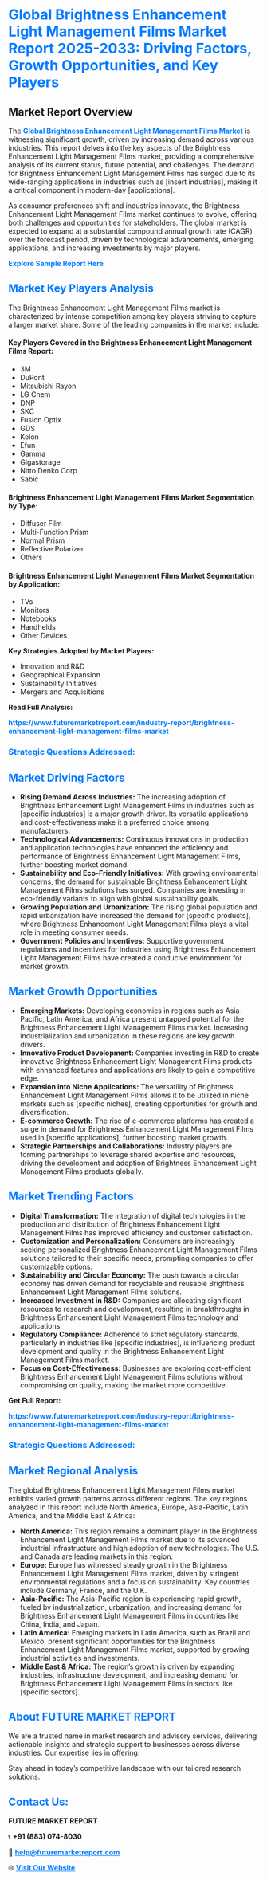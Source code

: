 <h1 style="color: #007BFF;">Global Brightness Enhancement Light Management Films Market Report 2025-2033: Driving Factors, Growth Opportunities, and Key Players</h1>

<section id="overview">
<h2>Market Report Overview</h2>
<p>The <a href="https://www.futuremarketreport.com/industry-report/brightness-enhancement-light-management-films-market" style="color: #007BFF; text-decoration: none;"><strong>Global Brightness Enhancement Light Management Films Market</strong></a> is witnessing significant growth, driven by increasing demand across various industries. This report delves into the key aspects of the Brightness Enhancement Light Management Films market, providing a comprehensive analysis of its current status, future potential, and challenges. The demand for Brightness Enhancement Light Management Films has surged due to its wide-ranging applications in industries such as [insert industries], making it a critical component in modern-day [applications].</p>
<p>As consumer preferences shift and industries innovate, the Brightness Enhancement Light Management Films market continues to evolve, offering both challenges and opportunities for stakeholders. The global market is expected to expand at a substantial compound annual growth rate (CAGR) over the forecast period, driven by technological advancements, emerging applications, and increasing investments by major players.</p>
</section>

<section id="overview">
<p><a href="https://www.futuremarketreport.com/request-sample/reportId=115202" style="color: #007BFF; text-decoration: none;"><strong>Explore Sample Report Here</strong></a></p>
</section>

<section id="key-players">
<h2 style="color: #007BFF;">Market Key Players Analysis</h2>
<p>The Brightness Enhancement Light Management Films market is characterized by intense competition among key players striving to capture a larger market share. Some of the leading companies in the market include:</p>
<h4>Key Players Covered in the Brightness Enhancement Light Management Films Report:</h4>
<ul><li>3M</li><li>DuPont</li><li>Mitsubishi Rayon</li><li>LG Chem</li><li>DNP</li><li>SKC</li><li>Fusion Optix</li><li>GDS</li><li>Kolon</li><li>Efun</li><li>Gamma</li><li>Gigastorage</li><li>Nitto Denko Corp</li><li>Sabic</li></ul>
<h4>Brightness Enhancement Light Management Films Market Segmentation by Type:</h4>
<ul><li>Diffuser Film</li><li>Multi-Function Prism</li><li>Normal Prism</li><li>Reflective Polarizer</li><li>Others</li></ul>

<h4>Brightness Enhancement Light Management Films Market Segmentation by Application:</h4>
<ul><li>TVs</li><li>Monitors</li><li>Notebooks</li><li>Handhelds</li><li>Other Devices</li></ul>
<p><strong>Key Strategies Adopted by Market Players:</strong></p>
<ul>
<li>Innovation and R&D</li>
<li>Geographical Expansion</li>
<li>Sustainability Initiatives</li>
<li>Mergers and Acquisitions</li>
</ul>
</section>

<section>
<p><strong>Read Full Analysis: </strong></p><a href="https://www.futuremarketreport.com/industry-report/brightness-enhancement-light-management-films-market" style="color: #007BFF; text-decoration: none;"><strong>https://www.futuremarketreport.com/industry-report/brightness-enhancement-light-management-films-market</strong></a>
<h3 style="color: #007BFF;">Strategic Questions Addressed:</h3>
</section>

<section id="driving-factors">
<h2 style="color: #007BFF;">Market Driving Factors</h2>
<ul>
<li><strong>Rising Demand Across Industries:</strong> The increasing adoption of Brightness Enhancement Light Management Films in industries such as [specific industries] is a major growth driver. Its versatile applications and cost-effectiveness make it a preferred choice among manufacturers.</li>
<li><strong>Technological Advancements:</strong> Continuous innovations in production and application technologies have enhanced the efficiency and performance of Brightness Enhancement Light Management Films, further boosting market demand.</li>
<li><strong>Sustainability and Eco-Friendly Initiatives:</strong> With growing environmental concerns, the demand for sustainable Brightness Enhancement Light Management Films solutions has surged. Companies are investing in eco-friendly variants to align with global sustainability goals.</li>
<li><strong>Growing Population and Urbanization:</strong> The rising global population and rapid urbanization have increased the demand for [specific products], where Brightness Enhancement Light Management Films plays a vital role in meeting consumer needs.</li>
<li><strong>Government Policies and Incentives:</strong> Supportive government regulations and incentives for industries using Brightness Enhancement Light Management Films have created a conducive environment for market growth.</li>
</ul>
</section>

<section id="growth-opportunities">
<h2 style="color: #007BFF;">Market Growth Opportunities</h2>
<ul>
<li><strong>Emerging Markets:</strong> Developing economies in regions such as Asia-Pacific, Latin America, and Africa present untapped potential for the Brightness Enhancement Light Management Films market. Increasing industrialization and urbanization in these regions are key growth drivers.</li>
<li><strong>Innovative Product Development:</strong> Companies investing in R&D to create innovative Brightness Enhancement Light Management Films products with enhanced features and applications are likely to gain a competitive edge.</li>
<li><strong>Expansion into Niche Applications:</strong> The versatility of Brightness Enhancement Light Management Films allows it to be utilized in niche markets such as [specific niches], creating opportunities for growth and diversification.</li>
<li><strong>E-commerce Growth:</strong> The rise of e-commerce platforms has created a surge in demand for Brightness Enhancement Light Management Films used in [specific applications], further boosting market growth.</li>
<li><strong>Strategic Partnerships and Collaborations:</strong> Industry players are forming partnerships to leverage shared expertise and resources, driving the development and adoption of Brightness Enhancement Light Management Films products globally.</li>
</ul>
</section>

<section id="trending-factors">
<h2 style="color: #007BFF;">Market Trending Factors</h2>
<ul>
<li><strong>Digital Transformation:</strong> The integration of digital technologies in the production and distribution of Brightness Enhancement Light Management Films has improved efficiency and customer satisfaction.</li>
<li><strong>Customization and Personalization:</strong> Consumers are increasingly seeking personalized Brightness Enhancement Light Management Films solutions tailored to their specific needs, prompting companies to offer customizable options.</li>
<li><strong>Sustainability and Circular Economy:</strong> The push towards a circular economy has driven demand for recyclable and reusable Brightness Enhancement Light Management Films solutions.</li>
<li><strong>Increased Investment in R&D:</strong> Companies are allocating significant resources to research and development, resulting in breakthroughs in Brightness Enhancement Light Management Films technology and applications.</li>
<li><strong>Regulatory Compliance:</strong> Adherence to strict regulatory standards, particularly in industries like [specific industries], is influencing product development and quality in the Brightness Enhancement Light Management Films market.</li>
<li><strong>Focus on Cost-Effectiveness:</strong> Businesses are exploring cost-efficient Brightness Enhancement Light Management Films solutions without compromising on quality, making the market more competitive.</li>
</ul>
</section>

<section>
<p><strong>Get Full Report: </strong></p><a href="https://www.futuremarketreport.com/industry-report/brightness-enhancement-light-management-films-market" style="color: #007BFF; text-decoration: none;"><strong>https://www.futuremarketreport.com/industry-report/brightness-enhancement-light-management-films-market</strong></a>
<h3 style="color: #007BFF;">Strategic Questions Addressed:</h3>
</section>


<section id="regional-analysis">
<h2 style="color: #007BFF;">Market Regional Analysis</h2>
<p>The global Brightness Enhancement Light Management Films market exhibits varied growth patterns across different regions. The key regions analyzed in this report include North America, Europe, Asia-Pacific, Latin America, and the Middle East & Africa:</p>
<ul>
<li><strong>North America:</strong> This region remains a dominant player in the Brightness Enhancement Light Management Films market due to its advanced industrial infrastructure and high adoption of new technologies. The U.S. and Canada are leading markets in this region.</li>
<li><strong>Europe:</strong> Europe has witnessed steady growth in the Brightness Enhancement Light Management Films market, driven by stringent environmental regulations and a focus on sustainability. Key countries include Germany, France, and the U.K.</li>
<li><strong>Asia-Pacific:</strong> The Asia-Pacific region is experiencing rapid growth, fueled by industrialization, urbanization, and increasing demand for Brightness Enhancement Light Management Films in countries like China, India, and Japan.</li>
<li><strong>Latin America:</strong> Emerging markets in Latin America, such as Brazil and Mexico, present significant opportunities for the Brightness Enhancement Light Management Films market, supported by growing industrial activities and investments.</li>
<li><strong>Middle East & Africa:</strong> The region’s growth is driven by expanding industries, infrastructure development, and increasing demand for Brightness Enhancement Light Management Films in sectors like [specific sectors].</li>
</ul>
</section>

<footer>
<h2 style="color: #007BFF;">About FUTURE MARKET REPORT</h2>
<p>We are a trusted name in market research and advisory services, delivering actionable insights and strategic support to businesses across diverse industries. Our expertise lies in offering:</p>

<p>Stay ahead in today’s competitive landscape with our tailored research solutions.</p>

<h2 style="color: #007BFF;">Contact Us:</h2>
<p><strong>FUTURE MARKET REPORT</strong></p>
<p>📞 <strong>+91 (883) 074-8030</strong></p>
<p>📧 <strong><a href="mailto:help@futuremarketreport.com" style="color: #007BFF;">help@futuremarketreport.com</a></strong></p>
<p>🌐 <strong><a href="https://www.futuremarketreport.com/" style="color: #007BFF;">Visit Our Website</a></strong></p>
</footer>